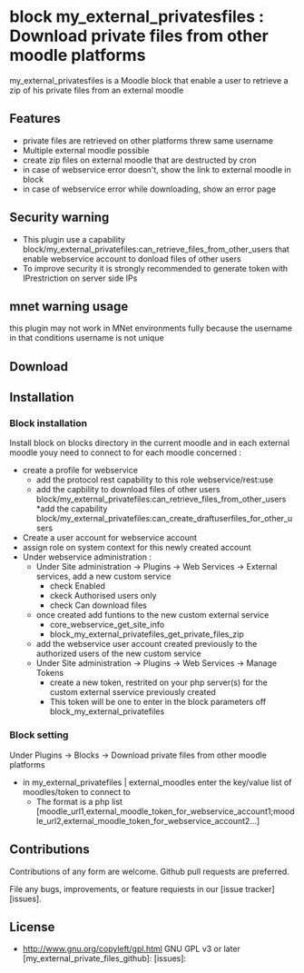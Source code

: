 # block my_external_privatesfiles : Download private files from other moodle platforms

my_external_privatesfiles is a Moodle block that enable a user to retrieve a zip of his private files from an external moodle

## Features
* private files are retrieved on other platforms threw same username
* Multiple external moodle possible
* create zip files on external moodle that are destructed by cron
* in case of webservice error doesn't, show the link to external moodle in block
* in case of webservice error while downloading, show an error page

## Security warning
* This plugin use a capability block/my_external_privatefiles:can_retrieve_files_from_other_users that enable webservice account to donload files of other users
* To improve security it is strongly recommended to generate token with IPrestriction on server side IPs

## mnet warning usage
this plugin may not work in MNet environments fully because the username in that conditions username is not unique


## Download

## Installation

### Block installation
Install block on blocks directory in the current moodle and in each external moodle youy need to connect to
for each moodle concerned :

* create a profile for webservice
  * add the protocol rest capability to this role webservice/rest:use
  * add the capbility to download files of other users block/my_external_privatefiles:can_retrieve_files_from_other_users
  *add the capability block/my_external_privatefiles:can_create_draftuserfiles_for_other_users
 * Create a user account for webservice account 
* assign role on system context for this newly created account
* Under webservice administration :
  * Under Site administration -> Plugins -> Web Services -> External services, add a new custom service
    * check Enabled
    * ckeck Authorised users only
    * check  Can download files
  * once created add funtions to the new custom external service
    * core_webservice_get_site_info
    * block_my_external_privatefiles_get_private_files_zip
  *  add the webservice user account created previously to the authorized users of the new custom service
  * Under Site administration -> Plugins -> Web Services -> Manage Tokens
    * create a new token, restrited on your php server(s) for the custom external sservice previously created
	* This token will be one to enter in the block parameters off block_my_external_privatefiles 

### Block setting
Under Plugins -> Blocks -> Download private files from other moodle platforms
* in my_external_privatefiles | external_moodles enter the key/value list of moodles/token to connect to
  * The format is a php list [moodle_url1,external_moodle_token_for_webservice_account1;moodle_url2,external_moodle_token_for_webservice_account2...]

## Contributions

Contributions of any form are welcome. Github pull requests are preferred.

File any bugs, improvements, or feature requiests in our [issue tracker][issues].

## License
* http://www.gnu.org/copyleft/gpl.html GNU GPL v3 or later
[my_external_private_files_github]: 
[issues]: 
